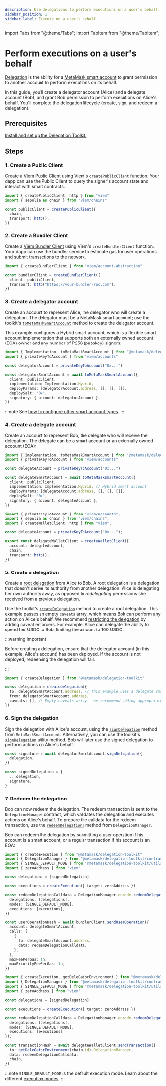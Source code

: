 ```yaml
---
description: Use delegations to perform executions on a user's behalf.
sidebar_position: 1
sidebar_label: Execute on a user's behalf
---
```


import Tabs from "@theme/Tabs"; 
import TabItem from "@theme/TabItem";

# Perform executions on a user's behalf

[Delegation](../../concepts/delegation/index.md) is the ability for a [MetaMask smart account](../../concepts/smart-accounts.md) to grant permission to another account to perform executions on its behalf.

In this guide, you'll create a delegator account (Alice) and a delegate account (Bob), and grant Bob permission to perform executions on Alice's behalf.
You'll complete the delegation lifecycle (create, sign, and redeem a delegation).

## Prerequisites

[Install and set up the Delegation Toolkit.](../../get-started/install.md)

## Steps

### 1. Create a Public Client

Create a [Viem Public Client](https://viem.sh/docs/clients/public) using Viem's `createPublicClient` function.
Your dapp can use the Public Client to query the signer's account state and interact with smart contracts.

```typescript
import { createPublicClient, http } from "viem"
import { sepolia as chain } from "viem/chains"

const publicClient = createPublicClient({
  chain,
  transport: http(),
})
```

### 2. Create a Bundler Client

Create a [Viem Bundler Client](https://viem.sh/account-abstraction/clients/bundler) using Viem's `createBundlerClient` function.
Your dapp can use the bundler service to estimate gas for user operations and submit transactions to the network.

```typescript
import { createBundlerClient } from "viem/account-abstraction"

const bundlerClient = createBundlerClient({
  client: publicClient,
  transport: http("https://your-bundler-rpc.com"),
})
```

### 3. Create a delegator account

Create an account to represent Alice, the delegator who will create a delegation.
The delegator must be a MetaMask smart account; use the toolkit's [`toMetaMaskSmartAccount`](../../reference/api/smart-account.md#tometamasksmartaccount) method to create the delegator account.

This example configures a Hybrid smart account,
which is a flexible smart account implementation that supports both an externally owned account (EOA) owner and any number of P256 (passkey) signers:

```typescript
import { Implementation, toMetaMaskSmartAccount } from "@metamask/delegation-toolkit"
import { privateKeyToAccount } from "viem/accounts"

const delegatorAccount = privateKeyToAccount("0x...")

const delegatorSmartAccount = await toMetaMaskSmartAccount({
  client: publicClient,
  implementation: Implementation.Hybrid,
  deployParams: [delegatorAccount.address, [], [], []],
  deploySalt: "0x",
  signatory: { account: delegatorAccount },
})
```

:::note
See [how to configure other smart account types](../smart-accounts/create-smart-account.md).
:::

### 4. Create a delegate account

Create an account to represent Bob, the delegate who will receive the delegation. The delegate can be a smart account or an externally owned account (EOA):

<Tabs>
<TabItem value="Smart account">

```typescript
import { Implementation, toMetaMaskSmartAccount } from "@metamask/delegation-toolkit"
import { privateKeyToAccount } from "viem/accounts"

const delegateAccount = privateKeyToAccount("0x...")

const delegateSmartAccount = await toMetaMaskSmartAccount({
  client: publicClient,
  implementation: Implementation.Hybrid, // Hybrid smart account
  deployParams: [delegateAccount.address, [], [], []],
  deploySalt: "0x",
  signatory: { account: delegateAccount },
})
```

</TabItem>
<TabItem value="EOA">

```typescript
import { privateKeyToAccount } from "viem/accounts";
import { sepolia as chain } from "viem/chains";
import { createWalletClient, http } from "viem";

const delegateAccount = privateKeyToAccount("0x...");

export const delegateWalletClient = createWalletClient({
  account: delegateAccount,
  chain,
  transport: http(),
})
```

</TabItem>
</Tabs>

### 5. Create a delegation

Create a [root delegation](../../concepts/delegation/index.md#delegation-types) from Alice to Bob.
A root delegation is a delegation that doesn't derive its authority from another delegation.
Alice is delegating her own authority away, as opposed to *redelegating* permissions she received from a previous delegation.

Use the toolkit's [`createDelegation`](../../reference/api/delegation.md#createdelegation) method to create a root delegation.
This example passes an empty `caveats` array, which means Bob can perform any action on Alice's behalf. We recommend [restricting the delegation](restrict-delegation.md) by adding caveat enforcers.
For example, Alice can delegate the ability to spend her USDC to Bob, limiting the amount to 100 USDC.

:::warning Important

Before creating a delegation, ensure that the delegator account (in this example, Alice's account) has been deployed. If the account is not deployed, redeeming the delegation will fail.

:::

```typescript
import { createDelegation } from "@metamask/delegation-toolkit"

const delegation = createDelegation({
  to: delegateSmartAccount.address, // This example uses a delegate smart account
  from: delegatorSmartAccount.address,
  caveats: [], // Empty caveats array - we recommend adding appropriate restrictions.
})
```

### 6. Sign the delegation

Sign the delegation with Alice's account, using the [`signDelegation`](../../reference/api/smart-account.md#signdelegation) method from `MetaMaskSmartAccount`. Alternatively, you can use the toolkit's [`signDelegation`](../../reference/api/delegation.md#signdelegation) utility method. Bob will later use the signed delegation to perform actions on Alice's behalf.

```typescript
const signature = await delegatorSmartAccount.signDelegation({
  delegation,
})

const signedDelegation = {
  ...delegation,
  signature,
}
```

### 7. Redeem the delegation

Bob can now redeem the delegation. The redeem transaction is sent to the `DelegationManager` contract, which validates the delegation and executes actions on Alice's behalf.
To prepare the calldata for the redeem transaction, use the [`redeemDelegations`](../../reference/api/delegation.md#redeemdelegations) method from `DelegationManager`.

Bob can redeem the delegation by submitting a user operation if his account is a smart account, or a regular transaction if his account is an EOA:

<Tabs>
<TabItem value="Redeem with a smart account">

```typescript
import { createExecution } from "@metamask/delegation-toolkit"
import { DelegationManager } from "@metamask/delegation-toolkit/contracts"
import { SINGLE_DEFAULT_MODE } from "@metamask/delegation-toolkit/utils"
import { zeroAddress } from "viem"

const delegations = [signedDelegation]

const executions = createExecution({ target: zeroAddress })

const redeemDelegationCalldata = DelegationManager.encode.redeemDelegations({
  delegations: [delegations],
  modes: [SINGLE_DEFAULT_MODE],
  executions: [executions],
})

const userOperationHash = await bundlerClient.sendUserOperation({
  account: delegateSmartAccount,
  calls: [
    {
      to: delegateSmartAccount.address,
      data: redeemDelegationCalldata,
    },
  ],
  maxFeePerGas: 1n,
  maxPriorityFeePerGas: 1n,
})
```

</TabItem>
<TabItem value="Redeem with an EOA">

```typescript
import { createExecution, getDeleGatorEnvironment } from "@metamask/delegation-toolkit"
import { DelegationManager } from "@metamask/delegation-toolkit/contracts"
import { SINGLE_DEFAULT_MODE } from "@metamask/delegation-toolkit/utils"
import { zeroAddress } from "viem"

const delegations = [signedDelegation]

const executions = createExecution({ target: zeroAddress })

const redeemDelegationCalldata = DelegationManager.encode.redeemDelegations({
  delegations: [delegations],
  modes: [SINGLE_DEFAULT_MODE],
  executions: [executions]
});

const transactionHash = await delegateWalletClient.sendTransaction({
  to: getDeleGatorEnvironment(chain.id).DelegationManager,
  data: redeemDelegationCalldata,
  chain,
})
```

</TabItem>
</Tabs>

:::note
`SINGLE_DEFAULT_MODE` is the default execution mode.
Learn about the different [execution modes](../../concepts/delegation/index.md#execution-modes).
:::
